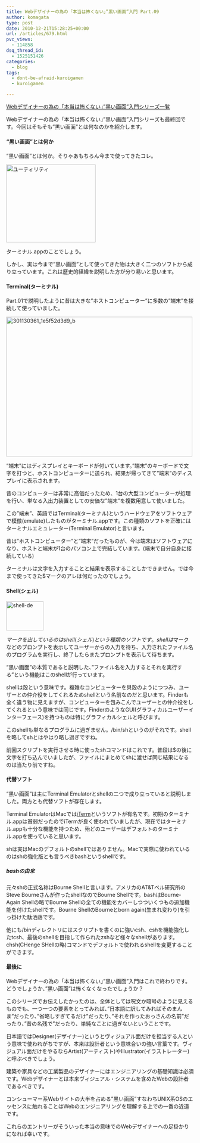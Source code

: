```yaml
---
title: Webデザイナーの為の「本当は怖くない」”黒い画面”入門 Part.09
author: komagata
type: post
date: 2010-12-21T15:28:25+00:00
url: /articles/679.html
pvc_views:
  - 114858
dsq_thread_id:
  - 1525151426
categories:
  - blog
tags:
  - dont-be-afraid-kuroigamen
  - kuroigamen

---
```

[Webデザイナーの為の「本当は怖くない」”黒い画面”入門シリーズ一覧][1]

Webデザイナーの為の「本当は怖くない」”黒い画面”入門シリーズも最終回です。今回はそもそも&#8221;黒い画面&#8221;とは何なのかを紹介します。

#### &#8220;黒い画面&#8221;とは何か

&#8220;黒い画面&#8221;とは何か。そりゃあもちろん今まで使ってきたコレ。

<p class="center">
  <a href="http://www.flickr.com/photos/komagata/5280028998/" title="ユーティリティ by komagata, on Flickr"><img src="http://farm6.static.flickr.com/5126/5280028998_a4ddc10191_m.jpg" width="240" height="209" alt="ユーティリティ" /></a>
</p>

ターミナル.appのことでしょう。

しかし、実は今まで&#8221;黒い画面&#8221;として使ってきた物は大きく二つのソフトから成り立っています。これは歴史的経緯を説明した方が分り易いと思います。

#### Terminal(ターミナル)

Part.01で説明したように昔は大きな&#8221;ホストコンピューター&#8221;に多数の&#8221;端末&#8221;を接続して使っていました。

<p class="center">
  <a href="http://www.flickr.com/photos/komagata/5279445725/" title="301130361_1e5f52d3d9_b by komagata, on Flickr"><img src="http://farm6.static.flickr.com/5042/5279445725_faeaaa106e.jpg" width="500" height="375" alt="301130361_1e5f52d3d9_b" /></a>
</p>

&#8220;端末&#8221;にはディスプレイとキーボードが付いています。&#8221;端末&#8221;のキーボードで文字を打つと、ホストコンピューターに送られ、結果が帰ってきて&#8221;端末&#8221;のディスプレイに表示されます。

昔のコンピューターは非常に高価だったため、1台の大型コンピューターが処理を行い、単なる入出力装置としての安価な&#8221;端末&#8221;を複数用意して使いました。

この&#8221;端末&#8221;、英語ではTerminal(ターミナル)というハードウェアをソフトウェアで模倣(emulate)したものがターミナル.appです。この種類のソフトを正確にはターミナルエミュレーター(Terminal Emulator)と言います。

昔は&#8221;ホストコンピューター&#8221;と&#8221;端末&#8221;だったものが、今は端末はソフトウェアになり、ホストと端末が1台のパソコン上で完結しています。(端末で自分自身に接続している)

ターミナルは文字を入力することと結果を表示することしかできません。では今まで使ってきた$マークのアレは何だったのでしょう。

#### Shell(シェル)

<p class="center">
  <a href="http://www.flickr.com/photos/komagata/5280064018/" title="shell-de by komagata, on Flickr"><img src="http://farm6.static.flickr.com/5043/5280064018_485cb733c8_t.jpg" width="100" height="78" alt="shell-de" /></a>
</p>

$マークを出しているのはshell(シェル)という種類のソフトです。shellは$マークなどのプロンプトを表示してユーザーからの入力を待ち、入力されたファイル名のプログラムを実行し、終了したらまたプロンプトを表示して待ちます。

&#8220;黒い画面&#8221;の本質であると説明した、&#8221;ファイル名を入力するとそれを実行する&#8221;という機能はこのshellが行っています。

shellは殻という意味です。複雑なコンピューターを貝殻のようにつつみ、ユーザーとの仲介役をしてくれるためshellという名前なのだと思います。Finderも全く違う物に見えますが、コンピューターを包みこんでユーザーとの仲介役をしてくれるという意味では同じです。FinderのようなGUI(グラフィカルユーザーインターフェース)を持つものは特にグラフィカルシェルと呼びます。

このshellも単なるプログラムに過ぎません。/bin/shというのがそれです。shellを略してshとはやはり略し過ぎですね。

前回スクリプトを実行させる時に使ったshコマンドはこれです。普段は$の後に文字を打ち込んでいましたが、ファイルにまとめてshに渡せば同じ結果になるのは当たり前ですね。

#### 代替ソフト

&#8220;黒い画面&#8221;は主にTerminal Emulatorとshellの二つで成り立っていると説明しました。両方とも代替ソフトが存在します。

Terminal EmulatorはMacでは[iTerm][2]というソフトが有名です。初期のターミナル.appは貧弱だったのでiTermが良く使われていましたが、現在ではターミナル.appも十分な機能を持つため、殆どのユーザーはデフォルトのターミナル.appを使っていると思います。

shは実はMacのデフォルトのshellではありません。Macで実際に使われているのはshの強化版とも言うべきbashというshellです。

<div class="tips">
  <h5>
    bashの由来
  </h5>
  
  <p>
    元々shの正式名称はBourne Shellと言います。アメリカのAT&Tベル研究所のSteve Bourneさんが作ったshellなのでBourne Shellです。bashはBourne-Again Shellの略でBourne Shellの全ての機能をカバーしつついくつもの追加機能を付けたshellです。Bourne ShellのBourneとborn again(生まれ変わり)を引っ掛けた駄洒落です。
  </p>
</div>

他にも/binディレクトリにはスクリプトを書くのに強いcsh、cshを機能強化したtcsh、最後のshellを目指して作られたzshなど様々なshellがあります。chsh(CHenge SHellの略)コマンドでデフォルトで使われるshellを変更することができます。

#### 最後に

Webデザイナーの為の「本当は怖くない」”黒い画面”入門はこれで終わりです。どうでしょうか、&#8221;黒い画面&#8221;は怖くなくなったでしょうか？

このシリーズでお伝えしたかったのは、全体としては呪文か暗号のように見えるものでも、一つ一つの要素をとってみれば、&#8221;日本語に訳してみればそのまんま&#8221;だったり、&#8221;省略しすぎてるだけ&#8221;だったり、&#8221;それを作ったおっさんの名前&#8221;だったり、&#8221;昔の名残で&#8221;だったり、単純なことに過ぎないということです。

日本語ではDesigner(デザイナー)というとヴィジュアル面だけを担当する人という意味で使われがちですが、本来は設計者という意味合いの強い言葉です。ヴィジュアル面だけをやるならArtist(アーティスト)やIllustrator(イラストレーター)と呼ぶべきでしょう。

建築や家具などの工業製品のデザイナーにはエンジニアリングの基礎知識は必須です。Webデザイナーとは本来ヴィジュアル・システムを含めたWebの設計者であるべきです。

コンシューマー系Webサイトの大半を占める&#8221;黒い画面&#8221;すなわちUNIX系OSのエッセンスに触れることはWebのエンジニアリングを理解する上での一番の近道です。

これらのエントリーがそういった本当の意味でのWebデザイナーへの足掛かりになれば幸いです。

 [1]: http://fjord.jp/tag/dont-be-afraid-kuroigamen
 [2]: http://iterm.sourceforge.net/
